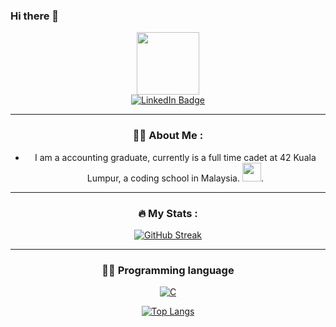 ### Hi there 👋

<!--
**chenheng96/chenheng96** is a ✨ _special_ ✨ repository because its `README.md` (this file) appears on your GitHub profile.

Here are some ideas to get you started:

- 🔭 I’m currently working on ...
- 🌱 I’m currently learning ...
- 👯 I’m looking to collaborate on ...
- 🤔 I’m looking for help with ...
- 💬 Ask me about ...
- 📫 How to reach me: ...
- 😄 Pronouns: ...
- ⚡ Fun fact: ...
-->
<div id="header" align="center">
  <img src="https://media.giphy.com/media/M9gbBd9nbDrOTu1Mqx/giphy.gif" width="100"/>
  <div id="badges">
    <a href="https://www.linkedin.com/in/chenheng96/">
      <img src="https://img.shields.io/badge/LinkedIn-blue?style=for-the-badge&logo=linkedin&logoColor=white" alt="LinkedIn Badge"/>
    </a>
</div>

---

### 👨‍💻 About Me :
- I am a accounting graduate, currently is a full time cadet at 42 Kuala Lumpur, a coding school in Malaysia. <img src="https://media.giphy.com/media/WUlplcMpOCEmTGBtBW/giphy.gif" width="30">.


---

### :fire: My Stats :
[![GitHub Streak](http://github-readme-streak-stats.herokuapp.com?user=chenheng96&theme=dark&background=000000)](https://git.io/streak-stats)

---

### 👨‍💻 Programming language
<a href="https://github.com/search?q=user%3ADenverCoder1+language%3Ac"><img alt="C" src="https://custom-icon-badges.herokuapp.com/badge/C-03599C.svg?logo=c-in-hexagon&logoColor=white"></a>

[![Top Langs](https://github-readme-stats.vercel.app/api/top-langs/?username=chenheng96&layout=compact&theme=vision-friendly-dark)](https://github.com/anuraghazra/github-readme-stats)

